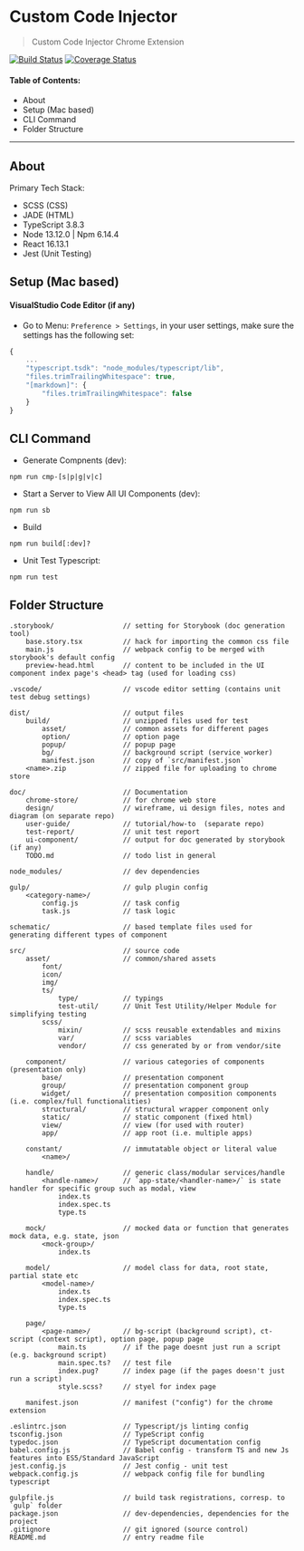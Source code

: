 # Custom Code Injector
> Custom Code Injector Chrome Extension

[![Build Status](https://github.com/CharltonC/chrome-custom-code-injector/actions/workflows/main.yml/badge.svg)](https://github.com/CharltonC/chrome-custom-code-injector/actions/workflows/main.yml)
[![Coverage Status](https://coveralls.io/repos/github/CharltonC/chrome-custom-code-injector/badge.svg?branch=master)](https://coveralls.io/github/CharltonC/chrome-custom-code-injector?branch=master)

#### Table of Contents:
* About
* Setup (Mac based) 
* CLI Command
* Folder Structure

---

## About
Primary Tech Stack: 
* SCSS (CSS)
* JADE (HTML)
* TypeScript 3.8.3
* Node 13.12.0 | Npm 6.14.4
* React 16.13.1
* Jest (Unit Testing)


## Setup (Mac based) 
#### VisualStudio Code Editor (if any)
* Go to Menu: `Preference > Settings`, in your user settings, make sure the settings has the following set: 
```javascript
{
    ...
    "typescript.tsdk": "node_modules/typescript/lib",
    "files.trimTrailingWhitespace": true,
    "[markdown]": {
        "files.trimTrailingWhitespace": false
    }        
}
```


## CLI Command
* Generate Compnents (dev):
```
npm run cmp-[s|p|g|v|c]
```

* Start a Server to View All UI Components (dev):
```
npm run sb
```

* Build
```
npm run build[:dev]?
``` 

* Unit Test Typescript:
```
npm run test
```    


## Folder Structure
    .storybook/                 // setting for Storybook (doc generation tool)
        base.story.tsx          // hack for importing the common css file
        main.js                 // webpack config to be merged with storybook's default config
        preview-head.html       // content to be included in the UI component index page's <head> tag (used for loading css)

    .vscode/                    // vscode editor setting (contains unit test debug settings)

    dist/                       // output files
        build/                  // unzipped files used for test
            asset/              // common assets for different pages
            option/             // option page
            popup/              // popup page
            bg/                 // background script (service worker)
            manifest.json       // copy of `src/manifest.json`
        <name>.zip              // zipped file for uploading to chrome store

    doc/                        // Documentation
        chrome-store/           // for chrome web store
        design/                 // wireframe, ui design files, notes and diagram (on separate repo)
        user-guide/             // tutorial/how-to  (separate repo)
        test-report/            // unit test report
        ui-component/           // output for doc generated by storybook (if any)
        TODO.md                 // todo list in general
        
    node_modules/               // dev dependencies

    gulp/                       // gulp plugin config
        <category-name>/
            config.js           // task config
            task.js             // task logic

    schematic/                  // based template files used for generating different types of component

    src/                        // source code
        asset/                  // common/shared assets
            font/
            icon/
            img/                
            ts/ 
                type/           // typings
                test-util/      // Unit Test Utility/Helper Module for simplifying testing                
            scss/    
                mixin/          // scss reusable extendables and mixins
                var/            // scss variables
                vendor/         // css generated by or from vendor/site

        component/              // various categories of components (presentation only)
            base/               // presentation component
            group/              // presentation component group
            widget/             // presentation composition components (i.e. complex/full functionalities)
            structural/         // structural wrapper component only
            static/             // static component (fixed html)
            view/               // view (for used with router)
            app/                // app root (i.e. multiple apps)

        constant/               // immutatable object or literal value
            <name>/

        handle/                 // generic class/modular services/handle
            <handle-name>/      // `app-state/<handler-name>/` is state handler for specific group such as modal, view
                index.ts
                index.spec.ts
                type.ts

        mock/                   // mocked data or function that generates mock data, e.g. state, json
            <mock-group>/
                index.ts
                
        model/                  // model class for data, root state, partial state etc
            <model-name>/       
                index.ts
                index.spec.ts
                type.ts
        
        page/
            <page-name>/        // bg-script (background script), ct-script (context script), option page, popup page
                main.ts         // if the page doesnt just run a script (e.g. background script)
                main.spec.ts?   // test file
                index.pug?      // index page (if the pages doesn't just run a script)
                style.scss?     // styel for index page                

        manifest.json           // manifest ("config") for the chrome extension 

    .eslintrc.json              // Typescript/js linting config
    tsconfig.json               // TypeScript config 
    typedoc.json                // TypeScript documentation config
    babel.config.js             // Babel config - transform TS and new Js features into ES5/Standard JavaScript
    jest.config.js              // Jest config - unit test
    webpack.config.js           // webpack config file for bundling typescript

    gulpfile.js                 // build task registrations, corresp. to `gulp` folder   
    package.json                // dev-dependencies, dependencies for the project    
    .gitignore                  // git ignored (source control)
    README.md                   // entry readme file


